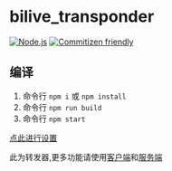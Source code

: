 # bilive_transponder

[![Node.js](https://img.shields.io/badge/Node.js-v10.0%2B-green.svg)](https://nodejs.org)
[![Commitizen friendly](https://img.shields.io/badge/Commitizen-Friendly-brightgreen.svg)](http://commitizen.github.io/cz-cli/)

## 编译

  1. 命令行 `npm i` 或 `npm install`
  2. 命令行 `npm run build`
  3. 命令行 `npm start`

[点此进行设置](http://vector000.coding.me/bilive_setting/#path=ws://localhost:33333&protocol=admin)

此为转发器,更多功能请使用[客户端](https://github.com/Vector000/bilive_client)和[服务端](https://github.com/Vector000/bilive_server)
